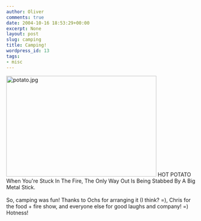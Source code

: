 ```yaml
---
author: Oliver
comments: true
date: 2004-10-16 18:53:29+00:00
excerpt: None
layout: post
slug: camping
title: Camping!
wordpress_id: 13
tags:
- misc
---
```


<div><img alt="potato.jpg" src="http://www.oliverweb.com/images05/blog/potato.jpg" width="400" height="269" />
<font>HOT POTATO</span><br />
<font>When You're Stuck In The Fire, The Only Way Out Is Being Stabbed By A Big Metal Stick.</span></div><br />
So, camping was fun!  Thanks to Ochs for arranging it (I think? =), Chris for the food + fire show, and everyone else for good laughs and company! =) Hotness!